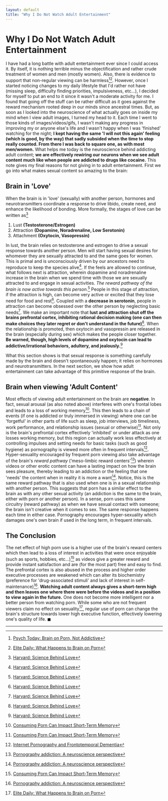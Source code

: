 ```yaml
---
layout: default
title: "Why I Do Not Watch Adult Entertainment"
---
```


# Why I Do Not Watch Adult Entertainment <i class="fas fa-kiss-wink-heart"></i>

I have had a long battle with adult entertainment ever since I could access it. By itself, it is nothing terrible minus the objectification and rather crude treatment of women and men (mostly women). Also, there is evidence to support that non-regular viewing can be harmless[^2][^3]. However, once I started noticing changes to my daily lifestyle that I'd rather not have (missing sleep, difficulty finding priorities, impulsiveness, etc...), I decided for myself to put an end to it since it wasn't a moderate activity for me. I found that going off the stuff can be rather difficult as it goes against the reward mechanism rooted deep in our minds since ancestral times. But, as soon as I looked into the neuroscience of what actually goes on inside my mind when I view adult images, I turned my head to it. Each time I went to those kinds of images/videos/gifs, I wasn't making any progress in improving my or anyone else's life and I wasn't happy when I was 'finished' watching for the night; **I kept having the same 'I will not this again' feeling (which is good, by the way) that sadly subsided when the time to stop really counted. From there I was back to square one, as with most men/women.** What helps me today is the neuroscience behind addicting adult content; **we are effectively rewiring our neurons when we see adult content much like when people are addicted to drugs like cocaine.** This note gives my final reasons for not giving in to adult entertainment. First we go into what makes sexual content so amazing to the brain:

## Brain in 'Love'

When the brain is in 'love' (sexually) with another person, hormones and neurotransmitters coordinate a response to drive libido, create need, and enhance the likelihood of bonding. More formally, the stages of love can be written as[^1]

1. Lust **(Testosterone/Estrogen)**
2. Attraction **(Dopamine, Noradrenaline, Low Serotonin)**
3. Attachment **(Oxytocin, Vasopressin)**

In lust, the brain relies on testosterone and estrogen to drive a sexual response towards another person. Men will start having sexual desires for whomever they are sexually attracted to and the same goes for women. This is primal and is unconsciously driven by our ancestors need to reproduce to keep the species alive[^1]. If the feels are allowed to continue, what follows next is attraction, wherein dopamine and noradrenaline increase in the brain when we spend time with those we are sexually attracted to and engage in sexual activities. *The reward pathway of the brain is now active towards this person.*[^1] People in this stage of attraction, if the attraction is high, can become very active or excited that they lose need for food and rest[^1]. Coupled with a **decrease in serotonin**, people in attraction can become obsessed over the other person by neglecting basic needs[^1]. We make an important note that **lust and attraction shut off the brains prefrontal cortex, inhibiting rational decision making (one can then make choices they later regret or don't understand in the future)**[^1]. When the relationship is promoted, then oxytocin and vasopressin are released in the brain (especially during sex) which makes the people closer together. **Be warned, though, high levels of dopamine and oxytocin can lead to addictive/irrational behaviors, adultery, and jealously.**[^1]

What this section shows is that sexual response is something carefully made by the brain and doesn't spontaneously happen; it relies on hormones and neurotransmitters. In the next section, we show how adult entertainment can take advantage of this primitive response of the brain.

## Brain when viewing 'Adult Content'

Most effects of viewing adult entertainment on the brain are **negative**. In fact, sexual arousal (as also noted above) interferes with one's frontal lobes and leads to a loss of working memory[^4]. This then leads to a chain of events (if one is addicted or truly immersed in viewing) where one can be 'forgetful' in other parts of life such as sleep, job interviews, job timeliness, work performance, and relationship issues (sexual or otherwise)[^4]. Not only is the brain's prefrontal cortex effectively 'inhibited' or under attack as one losses working memory, but this region can actually work less effectively at controlling impulses and setting needs for basic tasks (such as good hygiene) as pornography is viewed more often in frequent intervals[^6]. Hyper-sexuality encouraged by frequent porn viewing also take advantage of the brain's *reward pathway* ('meso-limbic reward centers'[^5]) wherein videos or other erotic content can have a lasting impact on how the brain sees pleasure, thereby leading to an addiction or the feeling that one 'needs' the content when in reality it is more a want[^5]. Notice, this is the same reward pathway that is also used when one is in a sexual relationship with another person. This suggests that porn has a similar effect to the brain as with any other sexual activity (an addiction is the same to the brain, either with porn or another person). In a sense, porn uses this same circuitry (reward pathway) as when we have sexual contact with someone; the brain isn't creative when it comes to sex. The same response happens each time in either case. Pornography encourages hyper-sexuality which damages one's own brain if used in the long term, in frequent intervals.

## The Conclusion

The net effect of high porn use is a higher use of the brain's reward centers which then lead to a loss of interest in activities that were once enjoyable (such as sports, hobbies, etc...)[^4] as videos give a greater reward and provide instant satisfaction and are (for the most part) free and easy to find. The prefrontal cortex is also abused in the process and higher order executive processes are weakened which can alter its biochemistry (preference for 'drug-associated stimuli' and lack of interest in self-maintenance)[^5]. **Watching adult content always gives a short-term high and then leaves one where there were before the videos and in a position to view again in the future.** One does not become more intelligent nor a better person from watching porn. While some who are not frequent viewers claim no effect on sexuality[^3], regular use of porn can change the brain's structure towards lower high executive function, effectively lowering one's quality of life. $\blacksquare$


---

[^1]: [Harvard: Science Behind Love](http://sitn.hms.harvard.edu/flash/2017/love-actually-science-behind-lust-attraction-companionship/)
[^2]: [Psych Today: Brain on Porn, Not Addictive](https://www.psychologytoday.com/intl/blog/women-who-stray/201307/your-brain-porn-its-not-addictive)
[^3]: [Elite Daily: What Happens to Brain on Porn](https://www.elitedaily.com/p/heres-what-happens-in-your-brain-when-you-watch-porn-18760967)
[^4]: [Consuming Porn Can Impact Short-Term Memory](https://fightthenewdrug.org/researchers-watching-porn-hurts-your-brain-and-contributes-to-forgetfulness/)
[^5]: [Pornography addiction: A neuroscience perspective](https://www.ncbi.nlm.nih.gov/pmc/articles/PMC3050060/)
[^6]: [Internet Pornography and Frontotemporal Dementia](https://neuro.psychiatryonline.org/doi/full/10.1176/jnp.23.2.jnpe3)
